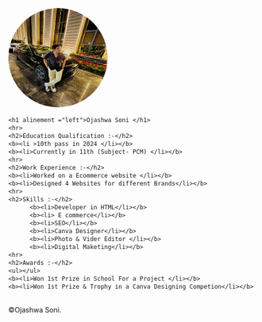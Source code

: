 <!DOCTYPE html>
<html lang="en">
<head>
    <meta charset="UTF-8">
    <meta name="viewport" content="width=device-width, initial-scale=1.0">
    <title>My Resume</title>
</head>
<body>
    <img src="./ME.jpeg" alt="" height="200" width="200" style="border-radius: 100% ;">
    
    <h1 alinement ="left">Ojashwa Soni </h1>
    <hr>
    <h2>Education Qualification :-</h2>
    <b><li >10th pass in 2024 </li></b>
    <b><li>Currently in 11th (Subject- PCM) </li></b>
    <hr>
    <h2>Work Experience :-</h2>
    <b><li>Worked on a Ecommerce website </li></b>
    <b><li>Designed 4 Websites for different Brands</li></b>
    <hr>
    <h2>Skills :-</h2>
          <b><li>Developer in HTML</li></b>
          <b><li> E commerce</li></b>
          <b><li>SEO</li></b>
          <b><li>Canva Designer</li></b>
          <b><li>Photo & Vider Editor </li></b>
          <b><li>Digital Maketing</li></b>
    <hr>
    <h2>Awards :-</h2>
    <ul></ul>
    <b><li>Won 1st Prize in School For a Project </li></b>
    <b><li>Won 1st Prize & Trophy in a Canva Designing Competion</li></b>
<br>
    <footer>©Ojashwa Soni.</footer>


    


    
</body>
</html>
